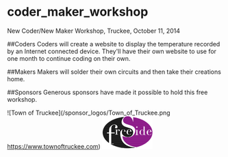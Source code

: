 coder_maker_workshop
====================

New Coder/New Maker Workshop, Truckee, October 11, 2014

##Coders
Coders will create a website to display the temperature recorded by an Internet connected device. They'll have their own website to use for one month to continue coding on their own.

##Makers
Makers will solder their own circuits and then take their creations home.

##Sponsors
Generous sponsors have made it possible to hold this free workshop.

![Town of Truckee](/sponsor_logos/Town_of_Truckee.png <https://www.townoftruckee.com>)
![Freeside](/sponsor_logos/Freeside_Internet_Services.png "https://www.freeside.biz")
